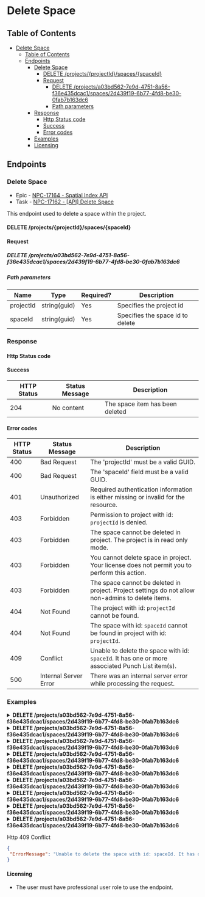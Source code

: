 # Delete Space

## Table of Contents

- [Delete Space](#delete-space)
  - [Table of Contents](#table-of-contents)
  - [Endpoints](#endpoints)
    - [Delete Space](#delete-space-1)
      - [DELETE /projects/{projectId}/spaces/{spaceId}](#delete-projectsprojectidspacesspaceid)
      - [Request](#request)
        - [DELETE /projects/a03bd562-7e9d-4751-8a56-f36e435dcac1/spaces/2d439f19-6b77-4fd8-be30-0fab7b163dc6](#delete-projectsa03bd562-7e9d-4751-8a56-f36e435dcac1spaces2d439f19-6b77-4fd8-be30-0fab7b163dc6)
        - [Path parameters](#path-parameters)
    - [Response](#response)
      - [Http Status code](#http-status-code)
      - [Success](#success)
      - [Error codes](#error-codes)
    - [Examples](#examples)
    - [Licensing](#licensing)

## Endpoints

### Delete Space

- Epic - [NPC-17164 - Spatial Index API](https://newforma.atlassian.net/browse/NPC-17164)
- Task - [NPC-17162 - [API] Delete Space](https://newforma.atlassian.net/browse/NPC-17162)

This endpoint used to delete a space within the project.

#### DELETE /projects/{projectId}/spaces/{spaceId}

#### Request

##### DELETE /projects/a03bd562-7e9d-4751-8a56-f36e435dcac1/spaces/2d439f19-6b77-4fd8-be30-0fab7b163dc6

##### Path parameters

| Name      | Type         | Required? | Description                     |
| --------- | ------------ | --------- | ------------------------------- |
| projectId | string(guid) | Yes       | Specifies the project id        |
| spaceId   | string(guid) | Yes       | Specifies the space id to delete|

### Response

#### Http Status code

#### Success

| HTTP Status | Status Message | Description                                  |
| ----------- | -------------- | -------------------------------------------- |
| 204         | No content     | The space item has been deleted              |

#### Error codes

| HTTP Status | Status Message        | Description                                                                                      |
| ----------- | --------------------- | ------------------------------------------------------------------------------------------------ |
| 400         | Bad Request           | The 'projectId' must be a valid GUID.                                                            |
| 400         | Bad Request           | The 'spaceId' field must be a valid GUID.                                                        |
| 401         | Unauthorized          | Required authentication information is either missing or invalid for the resource.               |
| 403         | Forbidden             | Permission to project with id: `projectId` is denied.                                            |
| 403         | Forbidden             | The space cannot be deleted in project. The project is in read only mode.                            |
| 403         | Forbidden             | You cannot delete space in project. Your license does not permit you to perform this action.     |
| 403         | Forbidden             | The space cannot be deleted in project. Project settings do not allow non-admins to delete items.    |
| 404         | Not Found             | The project with id: `projectId` cannot be found.                                                    |
| 404         | Not Found             | The space with id: `spaceId` cannot be found in project with id: `projectId`.                        |
| 409         | Conflict              | Unable to delete the space with id: `spaceId`. It has one or more associated Punch List item(s). |
| 500         | Internal Server Error | There was an internal server error while processing the request.                                 |

### Examples

<details>
 <summary><b>DELETE /projects/a03bd562-7e9d-4751-8a56-f36e435dcac1/spaces/2d439f19-6b77-4fd8-be30-0fab7b163dc6</b></summary> 

 Http 204 NoContent
 The space item has been deleted.
 </details>

 <details>
 <summary><b>DELETE /projects/a03bd562-7e9d-4751-8a56-f36e435dcac1/spaces/2d439f19-6b77-4fd8-be30-0fab7b163dc6</b></summary> 

 Http 400 Bad Request


 ```json
{
  "ErrorMessage": "Cannot process the request projectId isn't correct guid value."
}
```
 </details>

 <details>
 <summary><b>DELETE /projects/a03bd562-7e9d-4751-8a56-f36e435dcac1/spaces/2d439f19-6b77-4fd8-be30-0fab7b163dc6</b></summary> 

 Http 400 Bad Request


 ```json
{
  "ErrorMessage": "Cannot process the request spaceId isn't correct guid value."
}
```
 </details>

<details>
 <summary><b>DELETE /projects/a03bd562-7e9d-4751-8a56-f36e435dcac1/spaces/2d439f19-6b77-4fd8-be30-0fab7b163dc6</b></summary> 

 Http 401 Unauthorized


 ```json
{
  "ErrorMessage": "Required authentication information is either missing or invalid for the resource."
}
```
 </details>

 <details>
 <summary><b>DELETE /projects/a03bd562-7e9d-4751-8a56-f36e435dcac1/spaces/2d439f19-6b77-4fd8-be30-0fab7b163dc6</b></summary> 

 Http 403 Forbidden


 ```json
{
  "ErrorMessage": "Permission to project with id: projectId is denied."
}
```
 </details>

  <details>
 <summary><b>DELETE /projects/a03bd562-7e9d-4751-8a56-f36e435dcac1/spaces/2d439f19-6b77-4fd8-be30-0fab7b163dc6</b></summary> 

 Http 403 Forbidden


 ```json
{
  "ErrorMessage": "The space cannot be deleted in project. The project is in read only mode."
}
```
 </details>

   <details>
 <summary><b>DELETE /projects/a03bd562-7e9d-4751-8a56-f36e435dcac1/spaces/2d439f19-6b77-4fd8-be30-0fab7b163dc6</b></summary> 

 Http 403 Forbidden


 ```json
{
  "ErrorMessage": "You cannot delete space in project. Your license does not permit you to perform this action."
}
```
 </details>

<details>
 <summary><b>DELETE /projects/a03bd562-7e9d-4751-8a56-f36e435dcac1/spaces/2d439f19-6b77-4fd8-be30-0fab7b163dc6</b></summary> 

 Http 404 Not found


 ```json
{
  "ErrorMessage": "The project with id: projectId cannot be found."
}
```
 </details>

<details>
 <summary><b>DELETE /projects/a03bd562-7e9d-4751-8a56-f36e435dcac1/spaces/2d439f19-6b77-4fd8-be30-0fab7b163dc6</b></summary> 

 Http 404 Not found


 ```json
{
  "ErrorMessage": "The space with id: spaceId cannot be found in project with id: projectId."
}
```
 </details>

  Http 409 Conflict


 ```json
{
  "ErrorMessage": "Unable to delete the space with id: spaceId. It has one or more associated Punch List item(s)."
}
```
 </details>

 #### Licensing

- The user must have professional user role to use the endpoint.